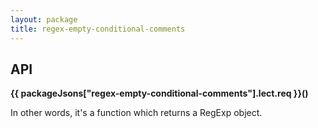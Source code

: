 ```yaml
---
layout: package
title: regex-empty-conditional-comments
---
```


## API

**{{ packageJsons["regex-empty-conditional-comments"].lect.req }}()**

In other words, it's a function which returns a RegExp object.
